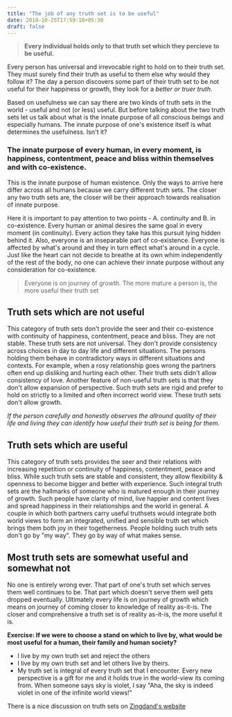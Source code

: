 ```yaml
---
title: "The job of any truth set is to be useful"
date: 2018-10-25T17:59:18+05:30
draft: false 
---
```


> **Every individual holds only to that truth set which they percieve to be useful.**

Every person has universal and irrevocable right to hold on to their truth set. They must surely find their truth as useful to them else why would they follow it? The day a person discovers some part of their truth set to be not useful for their happiness or growth, they look for a _better or truer truth_. 

Based on usefulness we can say there are two kinds of truth sets in the world - useful and not (or less) useful. But before talking about the two truth sets let us talk about what is the innate purpose of all conscious beings and especially humans. The innate purpose of one's existence itself is what determines the usefulness. Isn't it?

### The innate purpose of every human, in every moment, is happiness, contentment, peace and bliss within themselves and with co-existence.
This is the innate purpose of human existence. Only the ways to arrive here differ across all humans because we carry different truth sets. The closer any two truth sets are, the closer will be their approach towards realisation of innate purpose. 

Here it is important to pay attention to two points - A. continuity and B. in co-existence. Every human or animal desires the same goal in every moment (in continuity). Every action they take has this pursuit lying hidden behind it. Also, everyone is an inseparable part of co-existence. Everyone is affected by what's around and they in turn effect what's around in a cycle. Just like the heart can not decide to breathe at its own whim independently of the rest of the body, no one can achieve their innate purpose without any consideration for co-existence. 

> Everyone is on journey of growth. The more mature a person is, the more useful their truth set

## Truth sets which are not useful
This category of truth sets don't provide the seer and their co-existence with continuity of happiness, contentment, peace and bliss. They are not stable. These truth sets are not universal. They don't provide consistency across choices in day to day life and different situations. The persons holding them behave in contradictory ways in different situations and contexts. For example, when a rosy relationship goes wrong the partners often end up disliking and hurting each other. Their truth sets didn't allow consistency of love. Another feature of non-useful truth sets is that they don't allow expansion of perspective. Such truth sets are rigid and prefer to hold on strictly to a limited and often incorrect world view. These truth sets don't allow growth. 

_If the person carefully and honestly observes the allround quality of their life and living they can identify how useful their truth set is being for them._

## Truth sets which are useful
This category of truth sets provides the seer and their relations with increasing repetition or continuity of happiness, contentment, peace and bliss. While such truth sets are stable and consistent, they allow flexibility & openness to become bigger and better with experience. Such integral truth sets are the hallmarks of someone who is matured enough in their journey of growth. Such people have clarity of mind, live happier and content lives and spread happiness in their relationships and the world in general. A couple in which both partners carry useful truthsets would integrate both world views to form an integrated, unified and sensible truth set which brings them both joy in their togetherness. People holding such truth sets don't go by "my way". They go by way of what makes sense.

## Most truth sets are somewhat useful and somewhat not
No one is entirely wrong ever. That part of one's truth set which serves them well continues to be. That part which doesn't serve them well gets dropped eventually. Ultimately every life is on journey of growth which means on journey of coming closer to knowledge of reality as-it-is. The closer and comprehensive a truth set is of reality as-it-is, the more useful it is. 

**Exercise: If we were to choose a stand on which to live by, what would be most useful for a human, their family and human society?**

- I live by my own truth set and reject the others
- I live by my own truth set and let others live by theirs.
- My truth set is integral of every truth set that I encounter. Every new perspective is a gift for me and it holds true in the world-view its coming from. When someone says sky is violet, I say "Aha, the sky is indeed violet in one of the infinite world views!"

There is a nice discussion on truth sets on [Zingdand's website](http://www.zingdad.com)
